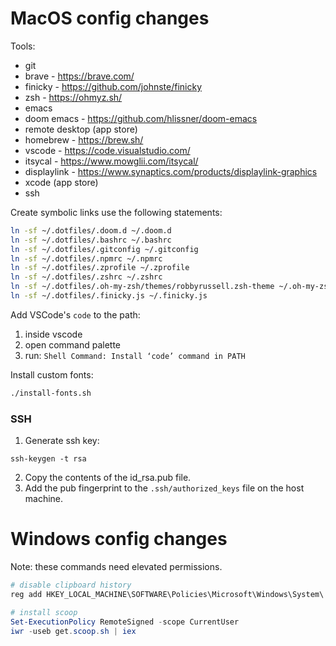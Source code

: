 # MacOS config changes

Tools:

- git
- brave - https://brave.com/
- finicky - https://github.com/johnste/finicky
- zsh - https://ohmyz.sh/
- emacs
- doom emacs - https://github.com/hlissner/doom-emacs
- remote desktop (app store)
- homebrew - https://brew.sh/
- vscode - https://code.visualstudio.com/
- itsycal - https://www.mowglii.com/itsycal/
- displaylink - https://www.synaptics.com/products/displaylink-graphics
- xcode (app store)
- ssh

Create symbolic links use the following statements:

```bash
ln -sf ~/.dotfiles/.doom.d ~/.doom.d
ln -sf ~/.dotfiles/.bashrc ~/.bashrc
ln -sf ~/.dotfiles/.gitconfig ~/.gitconfig
ln -sf ~/.dotfiles/.npmrc ~/.npmrc
ln -sf ~/.dotfiles/.zprofile ~/.zprofile
ln -sf ~/.dotfiles/.zshrc ~/.zshrc
ln -sf ~/.dotfiles/.oh-my-zsh/themes/robbyrussell.zsh-theme ~/.oh-my-zsh/themes/robbyrussell.zsh-theme
ln -sf ~/.dotfiles/.finicky.js ~/.finicky.js
```

Add VSCode's `code` to the path:

1. inside vscode
2. open command palette
3. run: `Shell Command: Install ‘code’ command in PATH`

Install custom fonts:

```bash
./install-fonts.sh
```

### SSH

1. Generate ssh key:

```base
ssh-keygen -t rsa
```

2. Copy the contents of the id_rsa.pub file.
3. Add the pub fingerprint to the `.ssh/authorized_keys` file on the host machine.

# Windows config changes

Note: these commands need elevated permissions.

```powershell
# disable clipboard history
reg add HKEY_LOCAL_MACHINE\SOFTWARE\Policies\Microsoft\Windows\System\ /v AllowClipboardHistory /t REG_DWORD /d 0

# install scoop
Set-ExecutionPolicy RemoteSigned -scope CurrentUser
iwr -useb get.scoop.sh | iex
```
